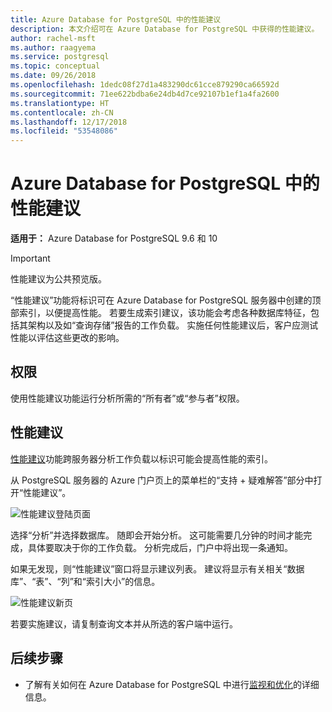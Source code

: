```yaml
---
title: Azure Database for PostgreSQL 中的性能建议
description: 本文介绍可在 Azure Database for PostgreSQL 中获得的性能建议。
author: rachel-msft
ms.author: raagyema
ms.service: postgresql
ms.topic: conceptual
ms.date: 09/26/2018
ms.openlocfilehash: 1dedc08f27d1a483290dc61cce879290ca66592d
ms.sourcegitcommit: 71ee622bdba6e24db4d7ce92107b1ef1a4fa2600
ms.translationtype: HT
ms.contentlocale: zh-CN
ms.lasthandoff: 12/17/2018
ms.locfileid: "53548086"
---
```

# <a name="performance-recommendations-in-azure-database-for-postgresql"></a>Azure Database for PostgreSQL 中的性能建议

**适用于：** Azure Database for PostgreSQL 9.6 和 10

> [!IMPORTANT]
> 性能建议为公共预览版。

“性能建议”功能将标识可在 Azure Database for PostgreSQL 服务器中创建的顶部索引，以便提高性能。 若要生成索引建议，该功能会考虑各种数据库特征，包括其架构以及如“查询存储”报告的工作负载。 实施任何性能建议后，客户应测试性能以评估这些更改的影响。 

## <a name="permissions"></a>权限
使用性能建议功能运行分析所需的“所有者”或“参与者”权限。

## <a name="performance-recommendations"></a>性能建议
[性能建议](concepts-performance-recommendations.md)功能跨服务器分析工作负载以标识可能会提高性能的索引。

从 PostgreSQL 服务器的 Azure 门户页上的菜单栏的“支持 + 疑难解答”部分中打开“性能建议”。

![性能建议登陆页面](./media/concepts-performance-recommendations/performance-recommendations-landing-page.png)

选择“分析”并选择数据库。 随即会开始分析。 这可能需要几分钟的时间才能完成，具体要取决于你的工作负载。 分析完成后，门户中将出现一条通知。

如果无发现，则“性能建议”窗口将显示建议列表。 建议将显示有关相关“数据库”、“表”、“列”和“索引大小”的信息。

![性能建议新页](./media/concepts-performance-recommendations/performance-recommendations-result.png)

若要实施建议，请复制查询文本并从所选的客户端中运行。

## <a name="next-steps"></a>后续步骤
- 了解有关如何在 Azure Database for PostgreSQL 中进行[监视和优化](concepts-monitoring.md)的详细信息。

